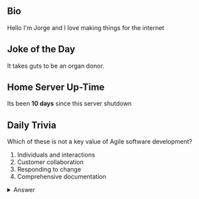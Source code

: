 ## Bio

Hello I'm Jorge and I love making things for the internet

## Joke of the Day

It takes guts to be an organ donor.

## Home Server Up-Time

Its been **10 days** since this server shutdown


## Daily Trivia

Which of these is not a key value of Agile software development?
 1. Individuals and interactions
 2. Customer collaboration
 3. Responding to change
 4. Comprehensive documentation

<details>
  <summary>Answer</summary>
  Comprehensive documentation
</details>
